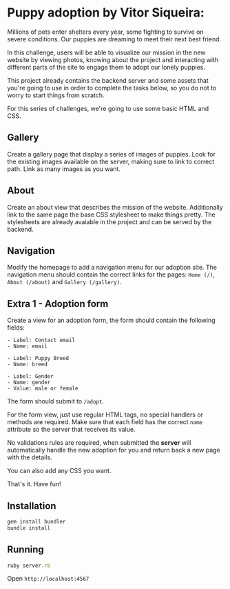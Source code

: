 # Puppy adoption by Vitor Siqueira:

Millions of pets enter shelters every year, some fighting to survive on severe conditions. Our puppies are dreaming to meet their next best friend.

In this challenge, users will be able to visualize our mission in the new website by viewing photos, knowing about the project and interacting with different parts of the site to engage them to adopt our lonely puppies.

This project already contains the backend server and some assets that you're going to use in order to complete the tasks below, so you do not to worry to start things from scratch.

For this series of challenges, we're going to use some basic HTML and CSS.

## Gallery

Create a gallery page that display a series of images of puppies. Look for the existing images available on the server, making sure to link to correct path. Link as many images as you want.

## About 

Create an about view that describes the mission of the website. Additionally link to the same page the base CSS stylesheet to make things pretty. The stylesheets are already avaiable in the project and can be served by the backend. 

## Navigation

Modify the homepage to add a navigation menu for our adoption site. The navigation menu should contain the correct links for the pages: `Home (/)`, `About (/about)` and `Gallery (/gallery)`.

## Extra 1 - Adoption form

Create a view for an adoption form, the form should contain the following fields:

```
- Label: Contact email
- Name: email

- Label: Puppy Breed
- Name: breed

- Label: Gender
- Name: gender
- Value: male or female
```

The form should submit to `/adopt`.

For the form view, just use regular HTML tags, no special handlers or methods are required. Make sure that each field has the correct `name` attribute so the server that receives its value.

No validations rules are required, when submitted the **server** will automatically handle the new adoption for you and return back a new page with the details.

You can also add any CSS you want.

That's it. Have fun!

## Installation

```rb
gem install bundler
bundle install
```

## Running

```rb
ruby server.rb
```

Open `http://localhost:4567`
